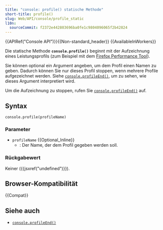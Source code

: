 ```yaml
---
title: "console: profile() statische Methode"
short-title: profile()
slug: Web/API/console/profile_static
l10n:
  sourceCommit: f2372e442803696ba0fe1c9804096065f2b42824
---
```


{{APIRef("Console API")}}{{Non-standard_header}} {{AvailableInWorkers}}

Die statische Methode **`console.profile()`** beginnt mit der Aufzeichnung eines Leistungsprofils (zum Beispiel mit dem [Firefox Performance Tool](https://firefox-source-docs.mozilla.org/devtools-user/performance/index.html)).

Sie können optional ein Argument angeben, um dem Profil einen Namen zu geben. Dadurch können Sie nur dieses Profil stoppen, wenn mehrere Profile aufgezeichnet werden. Siehe [`console.profileEnd()`](/de/docs/Web/API/Console/profileEnd_static), um zu sehen, wie dieses Argument interpretiert wird.

Um die Aufzeichnung zu stoppen, rufen Sie [`console.profileEnd()`](/de/docs/Web/API/Console/profileEnd_static) auf.

## Syntax

```js-nolint
console.profile(profileName)
```

### Parameter

- `profileName` {{Optional_Inline}}
  - : Der Name, der dem Profil gegeben werden soll.

### Rückgabewert

Keiner ({{jsxref("undefined")}}).

## Browser-Kompatibilität

{{Compat}}

## Siehe auch

- [`console.profileEnd()`](/de/docs/Web/API/Console/profileEnd_static)
